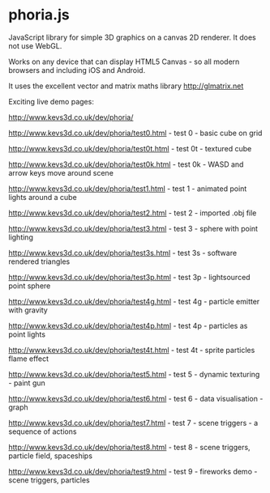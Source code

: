 phoria.js
=========

JavaScript library for simple 3D graphics on a canvas 2D renderer. It does not use WebGL.

Works on any device that can display HTML5 Canvas - so all modern browsers and including iOS and Android.

It uses the excellent vector and matrix maths library http://glmatrix.net

Exciting live demo pages:

http://www.kevs3d.co.uk/dev/phoria/

http://www.kevs3d.co.uk/dev/phoria/test0.html - test 0 - basic cube on grid

http://www.kevs3d.co.uk/dev/phoria/test0t.html - test 0t - textured cube

http://www.kevs3d.co.uk/dev/phoria/test0k.html - test 0k - WASD and arrow keys move around scene

http://www.kevs3d.co.uk/dev/phoria/test1.html - test 1 - animated point lights around a cube

http://www.kevs3d.co.uk/dev/phoria/test2.html - test 2 - imported .obj file

http://www.kevs3d.co.uk/dev/phoria/test3.html - test 3 - sphere with point lighting

http://www.kevs3d.co.uk/dev/phoria/test3s.html - test 3s - software rendered triangles

http://www.kevs3d.co.uk/dev/phoria/test3p.html - test 3p - lightsourced point sphere

http://www.kevs3d.co.uk/dev/phoria/test4g.html - test 4g - particle emitter with gravity

http://www.kevs3d.co.uk/dev/phoria/test4p.html - test 4p - particles as point lights

http://www.kevs3d.co.uk/dev/phoria/test4t.html - test 4t - sprite particles flame effect

http://www.kevs3d.co.uk/dev/phoria/test5.html - test 5 - dynamic texturing - paint gun

http://www.kevs3d.co.uk/dev/phoria/test6.html - test 6 - data visualisation - graph

http://www.kevs3d.co.uk/dev/phoria/test7.html - test 7 - scene triggers - a sequence of actions

http://www.kevs3d.co.uk/dev/phoria/test8.html - test 8 - scene triggers, particle field, spaceships

http://www.kevs3d.co.uk/dev/phoria/test9.html - test 9 - fireworks demo - scene triggers, particles
